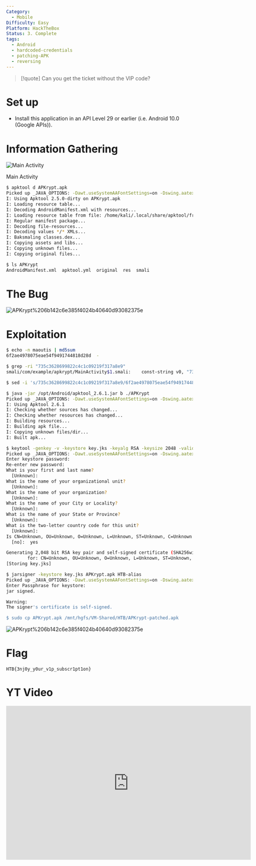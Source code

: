 ```yaml
---
Category:
  - Mobile
Difficulty: Easy
Platform: HackTheBox
Status: 3. Complete
tags:
  - Android
  - hardcoded-credentials
  - patching-APK
  - reversing
---
```

>[!quote]
> Can you get the ticket without the VIP code?

# Set up

- Install this application in an API Level 29 or earlier (i.e. Android 10.0 (Google APIs)).

# Information Gathering

![Main Activity](../../zzz_res/attachments/APKrypt%206b142c6e385f4024b40640d93082375e.png)

Main Activity

```bash
$ apktool d APKrypt.apk
Picked up _JAVA_OPTIONS: -Dawt.useSystemAAFontSettings=on -Dswing.aatext=true
I: Using Apktool 2.5.0-dirty on APKrypt.apk
I: Loading resource table...
I: Decoding AndroidManifest.xml with resources...
I: Loading resource table from file: /home/kali/.local/share/apktool/framework/1.apk
I: Regular manifest package...
I: Decoding file-resources...
I: Decoding values */* XMLs...
I: Baksmaling classes.dex...
I: Copying assets and libs...
I: Copying unknown files...
I: Copying original files...

$ ls APKrypt
AndroidManifest.xml  apktool.yml  original  res  smali
```

# The Bug

![APKrypt%206b142c6e385f4024b40640d93082375e](../../zzz_res/attachments/APKrypt%206b142c6e385f4024b40640d93082375e%201.png)

# Exploitation

```bash
$ echo -n maoutis | md5sum
6f2ae4978075eae54f9491744818d28d  -

$ grep -ri "735c3628699822c4c1c09219f317a8e9"
smali/com/example/apkrypt/MainActivity$1.smali:    const-string v0, "735c3628699822c4c1c09219f317a8e9"

$ sed -i 's/735c3628699822c4c1c09219f317a8e9/6f2ae4978075eae54f9491744818d28d/' smali/com/example/apkrypt/MainActivity\$1.smali

$ java -jar /opt/Android/apktool_2.6.1.jar b ./APKrypt
Picked up _JAVA_OPTIONS: -Dawt.useSystemAAFontSettings=on -Dswing.aatext=true
I: Using Apktool 2.6.1
I: Checking whether sources has changed...
I: Checking whether resources has changed...
I: Building resources...
I: Building apk file...
I: Copying unknown files/dir...
I: Built apk...

$ keytool -genkey -v -keystore key.jks -keyalg RSA -keysize 2048 -validity 10000 -alias HTB-alias
Picked up _JAVA_OPTIONS: -Dawt.useSystemAAFontSettings=on -Dswing.aatext=true
Enter keystore password:
Re-enter new password:
What is your first and last name?
  [Unknown]:
What is the name of your organizational unit?
  [Unknown]:
What is the name of your organization?
  [Unknown]:
What is the name of your City or Locality?
  [Unknown]:
What is the name of your State or Province?
  [Unknown]:
What is the two-letter country code for this unit?
  [Unknown]:
Is CN=Unknown, OU=Unknown, O=Unknown, L=Unknown, ST=Unknown, C=Unknown correct?
  [no]:  yes

Generating 2,048 bit RSA key pair and self-signed certificate (SHA256withRSA) with a validity of 10,000 days
        for: CN=Unknown, OU=Unknown, O=Unknown, L=Unknown, ST=Unknown, C=Unknown
[Storing key.jks]

$ jarsigner -keystore key.jks APKrypt.apk HTB-alias
Picked up _JAVA_OPTIONS: -Dawt.useSystemAAFontSettings=on -Dswing.aatext=true
Enter Passphrase for keystore:
jar signed.

Warning:
The signer's certificate is self-signed.

$ sudo cp APKrypt.apk /mnt/hgfs/VM-Shared/HTB/APKrypt-patched.apk
```

![APKrypt%206b142c6e385f4024b40640d93082375e](../../zzz_res/attachments/APKrypt%206b142c6e385f4024b40640d93082375e%202.png)

# Flag

`HTB{3nj0y_y0ur_v1p_subscr1pt1on}`

# YT Video

<iframe width="660" height="415" src="https://www.youtube.com/embed/gPPi3v8iRog" title="YouTube video player" frameborder="0" allow="accelerometer; autoplay; clipboard-write; encrypted-media; gyroscope; picture-in-picture" allowfullscreen></iframe>


